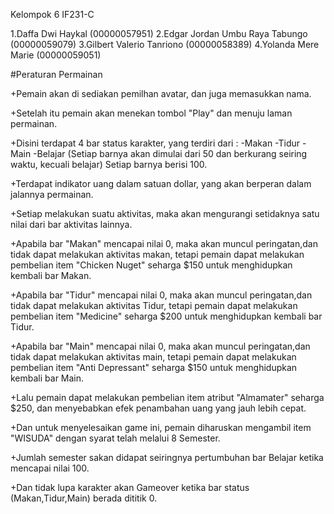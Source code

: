 Kelompok 6
IF231-C

1.Daffa Dwi Haykal (00000057951)
2.Edgar Jordan Umbu Raya Tabungo (00000059079)
3.Gilbert Valerio Tanriono (00000058389)
4.Yolanda Mere Marie (00000059051)

#Peraturan Permainan

+Pemain akan di sediakan pemilhan avatar, dan juga memasukkan nama.

+Setelah itu pemain akan menekan tombol "Play" dan menuju laman permainan.

+Disini terdapat 4 bar status karakter, yang terdiri dari :
    -Makan
    -Tidur
    -Main
    -Belajar
    (Setiap barnya akan dimulai dari 50 dan berkurang seiring waktu, kecuali belajar)
    Setiap barnya berisi 100.

+Terdapat indikator uang dalam satuan dollar, yang akan berperan dalam jalannya permainan.

+Setiap melakukan suatu aktivitas, maka akan mengurangi setidaknya satu nilai dari bar aktivitas lainnya.

+Apabila bar "Makan" mencapai nilai 0, maka akan muncul peringatan,dan tidak dapat melakukan aktivitas makan,
 tetapi pemain dapat melakukan pembelian item "Chicken Nuget" seharga $150 untuk menghidupkan kembali bar Makan.

+Apabila bar "Tidur" mencapai nilai 0, maka akan muncul peringatan,dan tidak dapat melakukan aktivitas Tidur,
 tetapi pemain dapat melakukan pembelian item "Medicine" seharga $200 untuk menghidupkan kembali bar Tidur.

+Apabila bar "Main" mencapai nilai 0, maka akan muncul peringatan,dan tidak dapat melakukan aktivitas main,
 tetapi pemain dapat melakukan pembelian item "Anti Depressant" seharga $150 untuk menghidupkan kembali bar Main.

+Lalu pemain dapat melakukan pembelian item atribut "Almamater" seharga $250, dan menyebabkan efek penambahan uang yang jauh lebih cepat.

+Dan untuk menyelesaikan game ini, pemain diharuskan mengambil item "WISUDA" dengan syarat telah melalui 8 Semester.

+Jumlah semester sakan didapat seiringnya pertumbuhan bar Belajar ketika mencapai nilai 100.

+Dan tidak lupa karakter akan Gameover ketika bar status (Makan,Tidur,Main) berada dititik 0.
